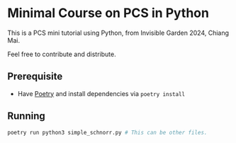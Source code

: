 # Minimal Course on PCS in Python

This is a PCS mini tutorial using Python, from Invisible Garden 2024, Chiang Mai.

Feel free to contribute and distribute.

## Prerequisite

- Have [Poetry](https://python-poetry.org/) and install dependencies via `poetry install`

## Running

```bash
poetry run python3 simple_schnorr.py # This can be other files.

```

